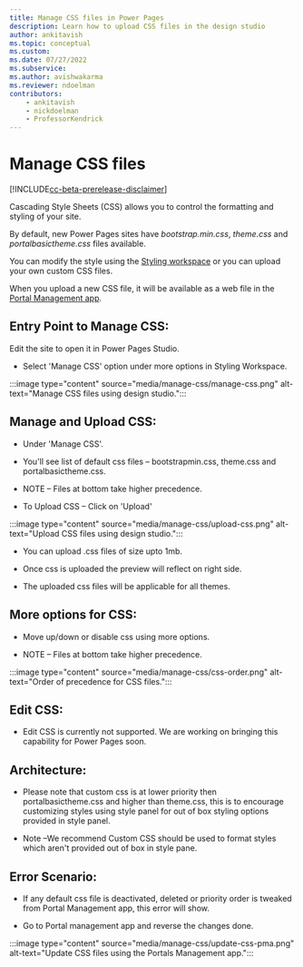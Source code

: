 ```yaml
---
title: Manage CSS files in Power Pages
description: Learn how to upload CSS files in the design studio
author: ankitavish
ms.topic: conceptual
ms.custom: 
ms.date: 07/27/2022
ms.subservice:
ms.author: avishwakarma
ms.reviewer: ndoelman
contributors:
    - ankitavish
    - nickdoelman
    - ProfessorKendrick
---
```


# Manage CSS files

[!INCLUDE[cc-beta-prerelease-disclaimer](../includes/cc-beta-prerelease-disclaimer.md)]

Cascading Style Sheets (CSS) allows you to control the formatting and styling of your site. 

By default, new Power Pages sites have *bootstrap.min.css*, *theme.css* and *portalbasictheme.css* files available. 

You can modify the style using the [Styling workspace](../getting-started/style-site.md) or you can upload your own custom CSS files. 

When you upload a new CSS file, it will be available as a web file in the [Portal Management app](portal-management-app.md).

## Entry Point to Manage CSS:

Edit the site to open it in Power Pages Studio.

-   Select 'Manage CSS' option under more options in Styling Workspace. 

:::image type="content" source="media/manage-css/manage-css.png" alt-text="Manage CSS files using design studio.":::

## Manage and Upload CSS:

-   Under 'Manage CSS'.

-   You'll see list of default css files – bootstrapmin.css, theme.css and portalbasictheme.css.

-   NOTE – Files at bottom take higher precedence.

-   To Upload CSS – Click on 'Upload'

:::image type="content" source="media/manage-css/upload-css.png" alt-text="Upload CSS files using design studio.":::

-   You can upload .css files of size upto 1mb.

-   Once css is uploaded the preview will reflect on right side.

-   The uploaded css files will be applicable for all themes.

## More options for CSS:

-   Move up/down or disable css using more options.

-   NOTE – Files at bottom take higher precedence. 

:::image type="content" source="media/manage-css/css-order.png" alt-text="Order of precedence for CSS files.":::

## Edit CSS:

-   Edit CSS is currently not supported. We are working on bringing this capability for Power Pages soon.

## Architecture:

-   Please note that custom css is at lower priority then portalbasictheme.css and higher than theme.css, this is to encourage customizing styles using style panel for out of box styling options provided in style panel.

-   Note –We recommend Custom CSS should be used to format styles which aren't provided out of box in style pane.

## Error Scenario:

-   If any default css file is deactivated, deleted or priority order is tweaked from Portal Management app, this error will show.

-   Go to Portal management app and reverse the changes done.

:::image type="content" source="media/manage-css/update-css-pma.png" alt-text="Update CSS files using the Portals Management app.":::
